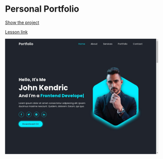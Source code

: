 # Personal Portfolio

[Show the project](https://tim2015web.github.io/personal-portfolio/)

[Lesson link](https://youtu.be/Tkp3FDgOueM?si=Gdik2AGFK9F9Gvw4)

<img src="screenshot.jpg" title="Screenshot" alt="HTML"/>
